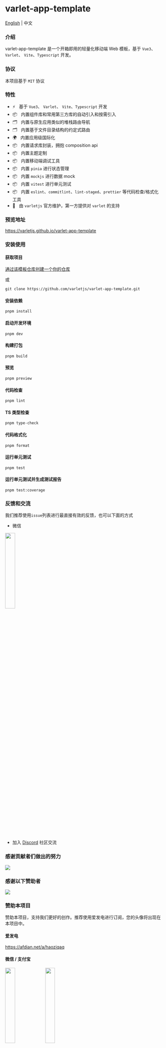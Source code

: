 # varlet-app-template

<a href="https://github.com/varletjs/varlet-app-template/blob/main/README.md">English</a> |
<span>中文</span>

### 介绍

varlet-app-template 是一个开箱即用的轻量化移动端 Web 模板，基于 `Vue3`、 `Varlet`、 `Vite`、`Typescript` 开发。

### 协议

本项目基于 `MIT` 协议

### 特性

- ⚡️ &nbsp; 基于 `Vue3`、 `Varlet`、 `Vite`、`Typescript` 开发
- 📦 &nbsp; 内置组件库和常用第三方库的自动引入和按需引入
- 🗂 &nbsp; 内置与原生应用类似的堆栈路由导航
- 🗂 &nbsp; 内置基于文件目录结构的约定式路由
- 🌍 &nbsp; 内置应用级国际化
- 📦 &nbsp; 内置请求库封装，拥抱 composition api
- 📦 &nbsp; 内置主题定制
- 📦 &nbsp; 内置移动端调试工具
- 📦 &nbsp; 内置 `pinia` 进行状态管理
- 📦 &nbsp; 内置 `mockjs` 进行数据 mock
- 📦 &nbsp; 内置 `vitest` 进行单元测试
- 📦 &nbsp; 内置 `eslint`、`commitlint`、`lint-staged`、`prettier` 等代码检查/格式化工具
- 💪 &nbsp; 由 `varletjs` 官方维护，第一方提供对 `varlet` 的支持

### 预览地址

https://varletjs.github.io/varlet-app-template

### 安装使用

#### 获取项目

[通过该模板仓库创建一个你的仓库](https://github.com/varletjs/varlet-app-template/generate)

或

```shell
git clone https://github.com/varletjs/varlet-app-template.git
```

#### 安装依赖

```shell
pnpm install
```

#### 启动开发环境

```shell
pnpm dev
```

#### 构建打包

```shell
pnpm build
```

#### 预览

```shell
pnpm preview
```

#### 代码检查

```shell
pnpm lint
```

#### TS 类型检查

```shell
pnpm type-check
```

#### 代码格式化

```shell
pnpm format
```

#### 运行单元测试

```shell
pnpm test
```

#### 运行单元测试并生成测试报告

```shell
pnpm test:coverage
```

### 反馈和交流

我们推荐使用`issue`列表进行最直接有效的反馈，也可以下面的方式

* 微信

<img style="width: 25%" src="https://cdn.jsdelivr.net/gh/varletjs/varlet-static/community.png" />

* 加入 [Discord](https://discord.gg/Dmb8ydBHkw) 社区交流

### 感谢贡献者们做出的努力

<a href="https://github.com/varletjs/varlet-app-template/graphs/contributors">
  <img src="https://contrib.rocks/image?repo=varletjs/varlet-app-template" />
</a>

### 感谢以下赞助者

<a href="https://cdn.jsdelivr.net/gh/varletjs/varlet-static/sponsorkit/sponsors.svg">
  <img src="https://cdn.jsdelivr.net/gh/varletjs/varlet-static/sponsorkit/sponsors.svg">
</a>

### 赞助本项目

赞助本项目，支持我们更好的创作。推荐使用爱发电进行订阅，您的头像将出现在本项目中。

#### 爱发电

<a href="https://afdian.net/a/haoziqaq">https://afdian.net/a/haoziqaq</a>

#### 微信 / 支付宝

<img style="width: 25%" src="https://cdn.jsdelivr.net/gh/varletjs/varlet-static/wechat.jpg" />
<img style="width: 25%" src="https://cdn.jsdelivr.net/gh/varletjs/varlet-static/alipay.jpg" />
